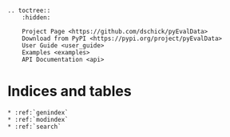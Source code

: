 ```{include} ../../README.md
```

```{eval-rst}
.. toctree::
    :hidden:
   
    Project Page <https://github.com/dschick/pyEvalData>
    Download from PyPI <https://pypi.org/project/pyEvalData>
    User Guide <user_guide>
    Examples <examples>
    API Documentation <api>
```

# Indices and tables

```{eval-rst}
* :ref:`genindex`
* :ref:`modindex`
* :ref:`search`
```